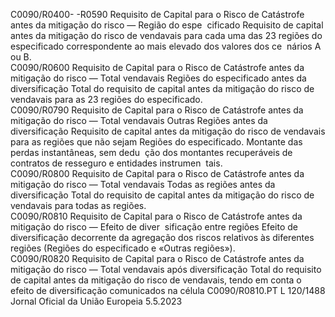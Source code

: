  
C0090/R0400- 
-R0590  Requisito de Capital para 
o Risco de Catástrofe 
antes da mitigação do 
risco — Região do espe ­
cificado  Requisito de capital antes da mitigação do risco de vendavais para cada uma das 
23 regiões do especificado correspondente ao mais elevado dos valores dos ce ­
nários A ou B.  
C0090/R0600  Requisito de Capital para 
o Risco de Catástrofe 
antes da mitigação do 
risco — Total vendavais 
Regiões do especificado 
antes da diversificação  Total do requisito de capital antes da mitigação do risco de vendavais para as 23 
regiões do especificado.  
C0090/R0790  Requisito de Capital para 
o Risco de Catástrofe 
antes da mitigação do 
risco — Total vendavais 
Outras Regiões antes da 
diversificação  Requisito de capital antes da mitigação do risco de vendavais para as regiões que 
não sejam Regiões do especificado. Montante das perdas instantâneas, sem dedu ­
ção dos montantes recuperáveis de contratos de resseguro e entidades instrumen ­
tais.  
C0090/R0800  Requisito de Capital para 
o Risco de Catástrofe 
antes da mitigação do 
risco — Total vendavais 
Todas as regiões antes da 
diversificação  Total do requisito de capital antes da mitigação do risco de vendavais para todas 
as regiões.  
C0090/R0810  Requisito de Capital para 
o Risco de Catástrofe 
antes da mitigação do 
risco — Efeito de diver ­
sificação entre regiões  Efeito de diversificação decorrente da agregação dos riscos relativos às diferentes 
regiões (Regiões do especificado e «Outras regiões»).  
C0090/R0820  Requisito de Capital para 
o Risco de Catástrofe 
antes da mitigação do 
risco — Total vendavais 
após diversificação  Total do requisito de capital antes da mitigação do risco de vendavais, tendo em 
conta o efeito de diversificação comunicados na célula C0090/R0810.PT  L 120/1488 Jornal Oficial da União Europeia 5.5.2023